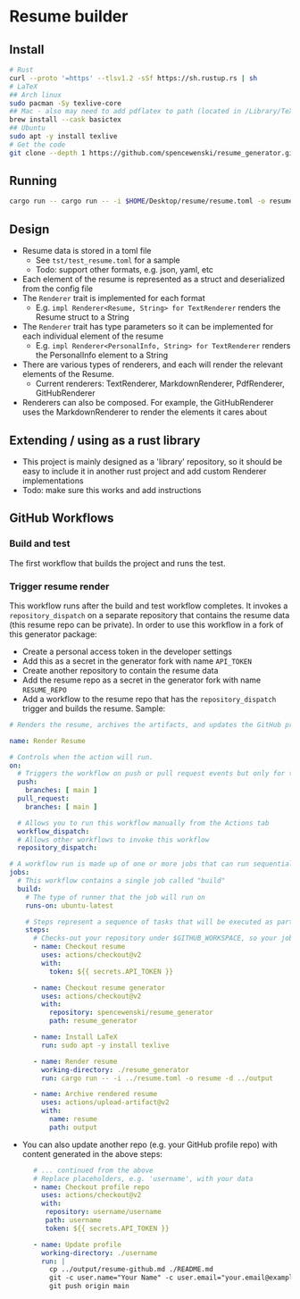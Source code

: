 # Resume builder

## Install

```bash
# Rust
curl --proto '=https' --tlsv1.2 -sSf https://sh.rustup.rs | sh
# LaTeX
## Arch linux
sudo pacman -Sy texlive-core
## Mac - also may need to add pdflatex to path (located in /Library/TeX/texbin)
brew install --cask basictex
## Ubuntu
sudo apt -y install texlive
# Get the code
git clone --depth 1 https://github.com/spencewenski/resume_generator.git
```

## Running
```bash
cargo run -- cargo run -- -i $HOME/Desktop/resume/resume.toml -o resume -d $HOME/Desktop/resume/output
```

## Design
- Resume data is stored in a toml file
  - See `tst/test_resume.toml` for a sample
  - Todo: support other formats, e.g. json, yaml, etc
- Each element of the resume is represented as a struct and deserialized from the config file
- The `Renderer` trait is implemented for each format
  - E.g. `impl Renderer<Resume, String> for TextRenderer` renders the Resume struct to a String
- The `Renderer` trait has type parameters so it can be implemented for each individual element of the resume
  - E.g. `impl Renderer<PersonalInfo, String> for TextRenderer` renders the PersonalInfo element to a String
- There are various types of renderers, and each will render the relevant elements of the Resume.
  - Current renderers: TextRenderer, MarkdownRenderer, PdfRenderer, GitHubRenderer
- Renderers can also be composed. For example, the GitHubRenderer uses the MarkdownRenderer to render the
  elements it cares about

## Extending / using as a rust library
- This project is mainly designed as a 'library' repository, so it should be easy to include it in another rust
  project and add custom Renderer implementations
- Todo: make sure this works and add instructions

## GitHub Workflows
### Build and test
The first workflow that builds the project and runs the test.

### Trigger resume render
This workflow runs after the build and test workflow completes. It invokes a `repository_dispatch` on a separate
repository that contains the resume data (this resume repo can be private). In order to use this workflow in a
fork of this generator package:

- Create a personal access token in the developer settings
- Add this as a secret in the generator fork with name `API_TOKEN`
- Create another repository to contain the resume data
- Add the resume repo as a secret in the generator fork with name `RESUME_REPO`
- Add a workflow to the resume repo that has the `repository_dispatch` trigger and builds the resume. Sample:
```yaml
# Renders the resume, archives the artifacts, and updates the GitHub profile

name: Render Resume

# Controls when the action will run.
on:
  # Triggers the workflow on push or pull request events but only for the main branch
  push:
    branches: [ main ]
  pull_request:
    branches: [ main ]

  # Allows you to run this workflow manually from the Actions tab
  workflow_dispatch:
  # Allows other workflows to invoke this workflow
  repository_dispatch:

# A workflow run is made up of one or more jobs that can run sequentially or in parallel
jobs:
  # This workflow contains a single job called "build"
  build:
    # The type of runner that the job will run on
    runs-on: ubuntu-latest

    # Steps represent a sequence of tasks that will be executed as part of the job
    steps:
      # Checks-out your repository under $GITHUB_WORKSPACE, so your job can access it
      - name: Checkout resume
        uses: actions/checkout@v2
        with:
          token: ${{ secrets.API_TOKEN }}

      - name: Checkout resume generator
        uses: actions/checkout@v2
        with:
          repository: spencewenski/resume_generator
          path: resume_generator

      - name: Install LaTeX
        run: sudo apt -y install texlive

      - name: Render resume
        working-directory: ./resume_generator
        run: cargo run -- -i ../resume.toml -o resume -d ../output

      - name: Archive rendered resume
        uses: actions/upload-artifact@v2
        with:
          name: resume
          path: output
```

- You can also update another repo (e.g. your GitHub profile repo) with content generated in the above steps:
```yaml
      # ... continued from the above
      # Replace placeholders, e.g. 'username', with your data
      - name: Checkout profile repo
        uses: actions/checkout@v2
        with:
         repository: username/username
         path: username
         token: ${{ secrets.API_TOKEN }}

      - name: Update profile
        working-directory: ./username
        run: |
          cp ../output/resume-github.md ./README.md
          git -c user.name="Your Name" -c user.email="your.email@example.com" commit -am "Update profile" --author="Your Name"
          git push origin main
```
